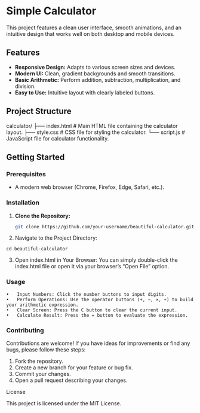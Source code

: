 # Simple Calculator

This project features a clean user interface, smooth animations, and an intuitive design that works well on both desktop and mobile devices.

## Features

- **Responsive Design:** Adapts to various screen sizes and devices.
- **Modern UI:** Clean, gradient backgrounds and smooth transitions.
- **Basic Arithmetic:** Perform addition, subtraction, multiplication, and division.
- **Easy to Use:** Intuitive layout with clearly labeled buttons.

## Project Structure

calculator/
├── index.html      # Main HTML file containing the calculator layout.
├── style.css       # CSS file for styling the calculator.
└── script.js       # JavaScript file for calculator functionality.

## Getting Started

### Prerequisites

- A modern web browser (Chrome, Firefox, Edge, Safari, etc.).

### Installation

1. **Clone the Repository:**

   ```bash
   git clone https://github.com/your-username/beautiful-calculator.git

	````
2.	Navigate to the Project Directory:

```
cd beautiful-calculator
```

3.	Open index.html in Your Browser:
You can simply double-click the index.html file or open it via your browser’s “Open File” option.

### Usage
	•	Input Numbers: Click the number buttons to input digits.
	•	Perform Operations: Use the operator buttons (+, −, ×, ÷) to build your arithmetic expression.
	•	Clear Screen: Press the C button to clear the current input.
	•	Calculate Result: Press the = button to evaluate the expression.

### Contributing

Contributions are welcome! If you have ideas for improvements or find any bugs, please follow these steps:
	
1.	Fork the repository.
2.	Create a new branch for your feature or bug fix.
3.	Commit your changes.
4.	Open a pull request describing your changes.

License

This project is licensed under the MIT License.